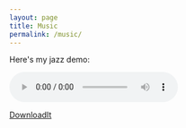 ```yaml
---
layout: page
title: Music
permalink: /music/
---
```


Here's my jazz demo:

<audio controls="controls" id="currentSong" src="https://archive.org/download/RyanPCMcQuenJazzDemo/Ryan_PC_McQuen_jazz_demo--2017.mp3">Your browser does not support the <code>audio</code> element.  :^(</audio>

<a href="https://archive.org/download/RyanPCMcQuenJazzDemo/Ryan_PC_McQuen_jazz_demo--2017.mp3" download>DownloadIt</a>
